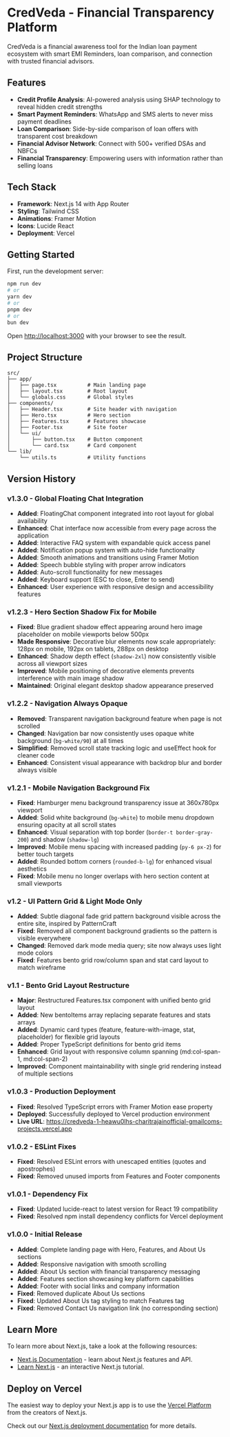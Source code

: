 # CredVeda - Financial Transparency Platform

CredVeda is a financial awareness tool for the Indian loan payment ecosystem with smart EMI Reminders, loan comparison, and connection with trusted financial advisors.

## Features

- **Credit Profile Analysis**: AI-powered analysis using SHAP technology to reveal hidden credit strengths
- **Smart Payment Reminders**: WhatsApp and SMS alerts to never miss payment deadlines
- **Loan Comparison**: Side-by-side comparison of loan offers with transparent cost breakdown
- **Financial Advisor Network**: Connect with 500+ verified DSAs and NBFCs
- **Financial Transparency**: Empowering users with information rather than selling loans

## Tech Stack

- **Framework**: Next.js 14 with App Router
- **Styling**: Tailwind CSS
- **Animations**: Framer Motion
- **Icons**: Lucide React
- **Deployment**: Vercel

## Getting Started

First, run the development server:

```bash
npm run dev
# or
yarn dev
# or
pnpm dev
# or
bun dev
```

Open [http://localhost:3000](http://localhost:3000) with your browser to see the result.

## Project Structure

```
src/
├── app/
│   ├── page.tsx          # Main landing page
│   ├── layout.tsx        # Root layout
│   └── globals.css       # Global styles
├── components/
│   ├── Header.tsx        # Site header with navigation
│   ├── Hero.tsx          # Hero section
│   ├── Features.tsx      # Features showcase
│   ├── Footer.tsx        # Site footer
│   └── ui/
│       ├── button.tsx    # Button component
│       └── card.tsx      # Card component
└── lib/
    └── utils.ts          # Utility functions
```

## Version History

### v1.3.0 - Global Floating Chat Integration
- **Added**: FloatingChat component integrated into root layout for global availability
- **Enhanced**: Chat interface now accessible from every page across the application
- **Added**: Interactive FAQ system with expandable quick access panel
- **Added**: Notification popup system with auto-hide functionality
- **Added**: Smooth animations and transitions using Framer Motion
- **Added**: Speech bubble styling with proper arrow indicators
- **Added**: Auto-scroll functionality for new messages
- **Added**: Keyboard support (ESC to close, Enter to send)
- **Enhanced**: User experience with responsive design and accessibility features

### v1.2.3 - Hero Section Shadow Fix for Mobile
- **Fixed**: Blue gradient shadow effect appearing around hero image placeholder on mobile viewports below 500px
- **Made Responsive**: Decorative blur elements now scale appropriately: 128px on mobile, 192px on tablets, 288px on desktop
- **Enhanced**: Shadow depth effect (`shadow-2xl`) now consistently visible across all viewport sizes
- **Improved**: Mobile positioning of decorative elements prevents interference with main image shadow
- **Maintained**: Original elegant desktop shadow appearance preserved

### v1.2.2 - Navigation Always Opaque
- **Removed**: Transparent navigation background feature when page is not scrolled
- **Changed**: Navigation bar now consistently uses opaque white background (`bg-white/90`) at all times
- **Simplified**: Removed scroll state tracking logic and useEffect hook for cleaner code
- **Enhanced**: Consistent visual appearance with backdrop blur and border always visible

### v1.2.1 - Mobile Navigation Background Fix
- **Fixed**: Hamburger menu background transparency issue at 360x780px viewport
- **Added**: Solid white background (`bg-white`) to mobile menu dropdown ensuring opacity at all scroll states
- **Enhanced**: Visual separation with top border (`border-t border-gray-200`) and shadow (`shadow-lg`)
- **Improved**: Mobile menu spacing with increased padding (`py-6 px-2`) for better touch targets
- **Added**: Rounded bottom corners (`rounded-b-lg`) for enhanced visual aesthetics
- **Fixed**: Mobile menu no longer overlaps with hero section content at small viewports

### v1.2 - UI Pattern Grid & Light Mode Only
- **Added**: Subtle diagonal fade grid pattern background visible across the entire site, inspired by PatternCraft
- **Fixed**: Removed all component background gradients so the pattern is visible everywhere
- **Changed**: Removed dark mode media query; site now always uses light mode colors
- **Fixed**: Features bento grid row/column span and stat card layout to match wireframe

### v1.1 - Bento Grid Layout Restructure
- **Major**: Restructured Features.tsx component with unified bento grid layout
- **Added**: New bentoItems array replacing separate features and stats arrays
- **Added**: Dynamic card types (feature, feature-with-image, stat, placeholder) for flexible grid layouts
- **Added**: Proper TypeScript definitions for bento grid items
- **Enhanced**: Grid layout with responsive column spanning (md:col-span-1, md:col-span-2)
- **Improved**: Component maintainability with single grid rendering instead of multiple sections

### v1.0.3 - Production Deployment
- **Fixed**: Resolved TypeScript errors with Framer Motion ease property
- **Deployed**: Successfully deployed to Vercel production environment
- **Live URL**: https://credveda-1-heawu0lhs-charitrajainofficial-gmailcoms-projects.vercel.app

### v1.0.2 - ESLint Fixes
- **Fixed**: Resolved ESLint errors with unescaped entities (quotes and apostrophes)
- **Fixed**: Removed unused imports from Features and Footer components

### v1.0.1 - Dependency Fix
- **Fixed**: Updated lucide-react to latest version for React 19 compatibility
- **Fixed**: Resolved npm install dependency conflicts for Vercel deployment

### v1.0.0 - Initial Release
- **Added**: Complete landing page with Hero, Features, and About Us sections
- **Added**: Responsive navigation with smooth scrolling
- **Added**: About Us section with financial transparency messaging
- **Added**: Features section showcasing key platform capabilities
- **Added**: Footer with social links and company information
- **Fixed**: Removed duplicate About Us sections
- **Fixed**: Updated About Us tag styling to match Features tag
- **Fixed**: Removed Contact Us navigation link (no corresponding section)

## Learn More

To learn more about Next.js, take a look at the following resources:

- [Next.js Documentation](https://nextjs.org/docs) - learn about Next.js features and API.
- [Learn Next.js](https://nextjs.org/learn) - an interactive Next.js tutorial.

## Deploy on Vercel

The easiest way to deploy your Next.js app is to use the [Vercel Platform](https://vercel.com/new?utm_medium=default-template&filter=next.js&utm_source=create-next-app&utm_campaign=create-next-app-readme) from the creators of Next.js.

Check out our [Next.js deployment documentation](https://nextjs.org/docs/app/building-your-application/deploying) for more details.
